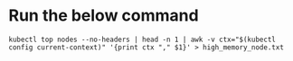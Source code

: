 # Run the below command 

```
kubectl top nodes --no-headers | head -n 1 | awk -v ctx="$(kubectl config current-context)" '{print ctx "," $1}' > high_memory_node.txt

```
